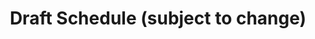 ---
layout: post
title: Draft Schedule (subject to change)
category: program
link: https://msa.press.jhu.edu/conferences/msa2018/assets/MSA%20Program%20Draft%20Full%202018.pdf
---
